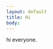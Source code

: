 ```yaml
---
layout: default
title: Hi
body:
---
```


<div class="padding-2">
  <p class="font-sans-3xl">hi everyone.</p>
</div>
